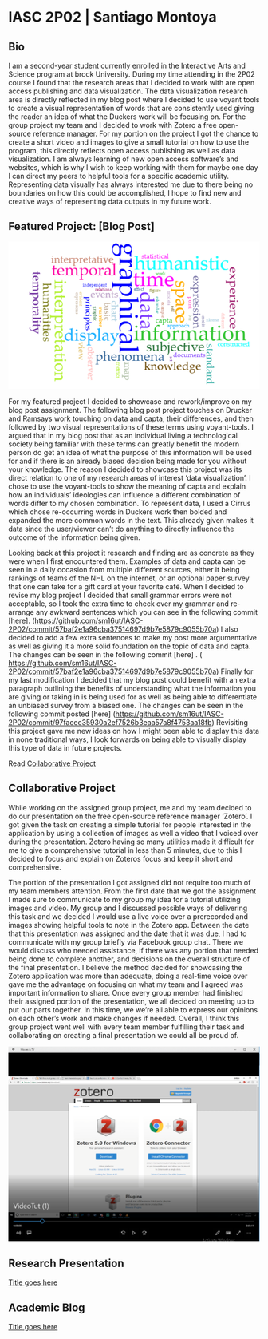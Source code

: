 
# IASC 2P02 | Santiago Montoya 

## Bio

I am a second-year student currently enrolled in the Interactive Arts and Science program at brock University. During my time attending in the 2P02 course I found that the research areas that I decided to work with are open access publishing and data visualization. The data visualization research area is directly reflected in my blog post where I decided to use voyant tools to create a visual representation of words that are consistently used giving the reader an idea of what the Duckers work will be focusing on.  For the group project my team and I decided to work with Zotero a free open-source reference manager. For my portion on the project I got the chance to create a short video and images to give a small tutorial on how to use the program, this directly reflects open access publishing as well as data visualization. I am always learning of new open access software’s and websites, which is why I wish to keep working with them for maybe one day I can direct my peers to helpful tools for a specific academic utility. Representing data visually has always interested me due to there being no boundaries on how this could be accomplished, I hope to find new and creative ways of representing data outputs in my future work. 


## Featured Project: [Blog Post]

![](images/graphic.png)

For my featured project I decided to showcase and rework/improve on my blog post assignment. The following blog post project touches on Drucker and Ramsays work touching on data and capta, their differences, and then followed by two visual representations of these terms using voyant-tools.  I argued that in my blog post that as an individual living a technological society being familiar with these terms can greatly benefit the modern person do get an idea of what the purpose of this information will be used for and if there is an already biased decision being made for you without your knowledge. The reason I decided to showcase this project was its direct relation to one of my research areas of interest ‘data visualization’. I chose to use the voyant-tools to show the meaning of capta and explain how an individuals’ ideologies can influence a different combination of words differ to my chosen combination. To represent data, I used a Cirrus which chose re-occurring words in Duckers work then bolded and expanded the more common words in the text. This already given makes it data since the user/viewer can’t do anything to directly influence the outcome of the information being given. 

Looking back at this project it research and finding are as concrete as they were when I first encountered them. Examples of data and capta can be seen in a daily occasion from multiple different sources, either it being rankings of teams of the NHL on the internet, or an optional paper survey that one can take for a gift card at your favorite café. When I decided to revise my blog project I decided that small grammar errors were not acceptable, so I took the extra time to check over my grammar and re-arrange any awkward sentences which you can see in the following commit [here]. (https://github.com/sm16ut/IASC-2P02/commit/57baf2e1a96cba37514697d9b7e5879c9055b70a)
I also decided to add a few extra sentences to make my post more argumentative as well as giving it a more solid foundation on the topic of data and capta. The changes can be seen in the following commit [here] . 
( https://github.com/sm16ut/IASC-2P02/commit/57baf2e1a96cba37514697d9b7e5879c9055b70a)
Finally for my last modification I decided that my blog post could benefit with an extra paragraph outlining the benefits of understanding what the information you are giving or taking in is being used for as well as being able to differentiate an unbiased survey from a biased one.  The changes can be seen in the following commit posted [here]
 (https://github.com/sm16ut/IASC-2P02/commit/97facec35930a2ef7526b3eaa57a8f4753aa18fb)
Revisiting this project gave me new ideas on how I might been able to display this data in none traditional ways, I look forwards on being able to visually display this type of data in future projects. 


Read [Collaborative Project](blog)

## Collaborative Project

While working on the assigned group project, me and my team decided to do our presentation on the free open-source reference manager ‘Zotero’. I got given the task on creating a simple tutorial for people interested in the application by using a collection of images as well a video that I voiced over during the presentation. Zotero having so many utilities made it difficult for me to give a comprehensive tutorial in less than 5 minutes, due to this I decided to focus and explain on Zoteros focus and keep it short and comprehensive.  

The portion of the presentation I got assigned did not require too much of my team members attention. From the first date that we got the assignment I made sure to communicate to my group my idea for a tutorial utilizing images and video. My group and I discussed possible ways of delivering this task and we decided I would use a live voice over a prerecorded and images showing helpful tools to note in the Zotero app. Between the date that this presentation was assigned and the date that it was due, I had to communicate with my group briefly via Facebook group chat. There we would discuss who needed assistance, if there was any portion that needed being done to complete another, and decisions on the overall structure of the final presentation. I believe the method decided for showcasing the Zotero application was more than adequate, doing a real-time voice over gave me the advantage on focusing on what my team and I agreed was important information to share. Once every group member had finished their assigned portion of the presentation, we all decided on meeting up to put our parts together. In this time, we we’re all able to express our opinions on each other’s work and make changes if needed. Overall, I think this group project went well with every team member fulfilling their task and collaborating on creating a final presentation we could all be proud of. 

![](images/videotut.png)


## Research Presentation

[Title goes here](https://iascatbrock.github.io/IASC-2P02/reveal/index.html)

## Academic Blog

[Title goes here](blog)
